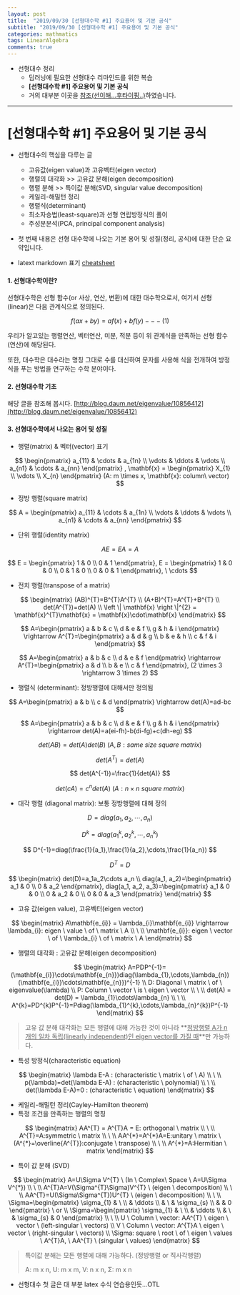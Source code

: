 ```yaml
---
layout: post
title:  "2019/09/30 [선형대수학 #1] 주요용어 및 기본 공식"
subtitle: "2019/09/30 [선형대수학 #1] 주요용어 및 기본 공식"
categories: mathmatics
tags: LinearAlgebra
comments: true
---
```


- 선형대수 정리
	- 딥러닝에 필요한 선형대수 리마인드를 위한 복습
	- **[선형대수학 #1] 주요용어 및 기본 공식**
	- 거의 대부분 이곳을 [참조(선이해...후타이핑..)](https://darkpgmr.tistory.com/103?category=460967)하였습니다.

---

# [선형대수학 #1] 주요용어 및 기본 공식
- 선형대수의 핵심을 다루는 글
  - 고유값(eigen value)과 고유벡터(eigen vector)
  - 행렬의 대각화 >> 고유값 분해(eigen decomposition)
  - 행렬 분해 >> 특이값 분해(SVD, singular value decomposition)
  - 케일리-해밀턴 정리
  - 행렬식(determinant)
  - 최소자승법(least-square)과 선형 연립방정식의 풀이
  - 주성분분석(PCA, principal component analysis)



- 첫 번째 내용은 선형 대수학에 나오는 기본 용어 및 성질(정리, 공식)에 대한 단순 요약입니다.
- latext markdown 표기 [cheatsheet](https://www.codecogs.com/latex/eqneditor.php)



#### 1. 선형대수학이란?

선형대수학은  선형 함수(or 사상, 연산, 변환)에 대한 대수학으로서, 여기서 선형(linear)은 다음 관계식으로 정의된다.


$$
f(ax+by) =af(x)+bf(y) --- (1)
$$


우리가 알고있는 행렬연산, 벡터연산, 미분, 적분 등이 위 관계식을 만족하는 선형 함수(연산)에 해당된다.

또한, 대수학은 대수라는 명칭 그대로 수를 대신하여 문자를 사용해 식을 전개하여 방정식을 푸는 방법을 연구하는 수학 분야이다.



#### 2. 선형대수학 기초

해당 글을 참조해 봅시다. [http://blog.daum.net/eigenvalue/10856412](http://blog.daum.net/eigenvalue/10856412)



#### 3. 선형대수학에서 나오는 용어 및 성질

- 행렬(matrix) & 벡터(vector) 표기

$$
\begin{pmatrix}
 a_{11} & \cdots & a_{1n} \\ 
 \vdots & \ddots & \vdots \\ 
 a_{n1} & \cdots & a_{nn}
\end{pmatrix}
,
\mathbf{x} = \begin{pmatrix}
              X_{1} \\
              \vdots \\
              X_{n}
             \end{pmatrix}
(A: m \times x, \mathbf{x}: column\ vector)
$$

- 정방 행렬(square matrix)

$$
A = \begin{pmatrix}
     a_{11} & \cdots & a_{1n} \\ 
     \vdots & \ddots & \vdots \\ 
     a_{n1} & \cdots & a_{nn}
    \end{pmatrix}
$$



- 단위 행렬(identity matrix)

$$
AE = EA = A
$$

$$
E = \begin{pmatrix}
     1 & 0 \\ 
     0 & 1
    \end{pmatrix},
E = \begin{pmatrix}
     1 & 0 & 0 \\ 
     0 & 1 & 0 \\
     0 & 0 & 1
    \end{pmatrix},
\ \cdots
$$



- 전치 행렬(transpose of a matrix)

$$
\begin{matrix}
(AB)^{T}=B^{T}A^{T} \\
(A+B)^{T}=A^{T}+B^{T} \\
det(A^{T})=det(A) \\
\left \| \mathbf{x} \right \|^{2} = \mathbf{x}^{T}\mathbf{x} = \mathbf{x}\cdot\mathbf{x}
\end{matrix}
$$

$$
A=\begin{pmatrix}
    a & b & c \\
    d & e & f \\
    g & h & i
  \end{pmatrix} \rightarrow 
A^{T}=\begin{pmatrix}
        a & d & g \\
        b & e & h \\
        c & f & i
      \end{pmatrix}
$$

$$
A=\begin{pmatrix}
    a & b & c \\
    d & e & f
  \end{pmatrix}
\rightarrow 
A^{T}=\begin{pmatrix}
        a & d \\
        b & e \\
        c & f
      \end{pmatrix}, (2 \times 3 \rightarrow 3 \times 2)
$$

- 행렬식 (determinant): 정방행렬에 대해서만 정의됨

$$
A=\begin{pmatrix}
	a & b \\
	c & d 
  \end{pmatrix} \rightarrow 
det(A)=ad-bc
$$

$$
A=\begin{pmatrix}
	a & b & c \\
	d & e & f \\ 
	g & h & i
  \end{pmatrix} \rightarrow 
det(A)=a(ei-fh)-b(di-fg)+c(dh-eg)
$$

$$
det(AB)=det(A)det(B) \ (A,B: same \ size \ square \ matrix)
$$

$$
det(A^{T}) = det(A)
$$

$$
det(A^{-1})=\frac{1}{det(A)}
$$

$$
det(cA) = c^{n}det(A) \ (A: n \times n \ square \ matrix)
$$

- 대각 행렬 (diagonal matrix): 보통 정방행렬에 대해 정의

$$
D=diag(a_1,a_2,\cdots,a_n)
$$

$$
D^{k}=diag(a_{1}^{k},a_{2}^{k},\cdots,a_{n}^{k})
$$

$$
D^{-1}=diag(\frac{1}{a_1},\frac{1}{a_2},\cdots,\frac{1}{a_n})
$$

$$
D^{T}=D
$$

$$
\begin{matrix}
det(D)=a_1a_2\cdots a_n \\
diag(a_1, a_2)=\begin{pmatrix}
				 a_1 & 0 \\
				 0 & a_2
			   \end{pmatrix},
diag(a_1, a_2, a_3)=\begin{pmatrix}
                      a_1 & 0 & 0 \\
                      0 & a_2 & 0 \\
                      0 & 0 & a_3
                    \end{pmatrix}
\end{matrix}
$$

- 고유 값(eigen value), 고유벡터(eigen vector)

$$
\begin{matrix}
A\mathbf{e_{i}} = \lambda_{i}\mathbf{e_{i}} \rightarrow \lambda_{i}: eigen \ value \ of \ matrix \ A \\ \ \\
\mathbf{e_{i}}: eigen \ vector \ of \ \lambda_{i} \ of \ matrix \ A
\end{matrix}
$$

- 행렬의 대각화 : 고유값 분해(eigen decomposition)

$$
\begin{matrix}
A=PDP^{-1}=(\mathbf{e_{i}}\cdots\mathbf{e_{n}})diag(\lambda_{1},\cdots,\lambda_{n})(\mathbf{e_{i}}\cdots\mathbf{e_{n}})^{-1} \\
D: Diagonal \ matrix \ of \ eigenvalue(\lambda) \\
P: Column \ vector \ is \ eigen \ vector \\ \ \\
det(A) = det(D) = \lambda_{1}\cdots\lambda_{n} \\ \ \\
A^{k}=PD^{k}P^{-1}=Pdiag(\lambda_{1}^{k},\cdots,\lambda_{n}^{k})P^{-1}
\end{matrix}
$$

> 고유 값 분해 대각화는 모든 행렬에 대해 가능한 것이 아니라 **<u>정방행렬 A가 n개의 일차 독립(linearly independent)인 eigen vector를 가질 때</u>**만 가능하다.

- 특성 방정식(characteristic equation)

$$
\begin{matrix}
\lambda E-A : (characteristic \ matrix \ of \ A) \\ \ \\
p(\lambda)=det(\lambda E-A) :  (characteristic \ polynomial) \\ \ \\
det(\lambda E-A)=0 : (characteristic \ equation)
\end{matrix}
$$



- 케일리-해밀턴 정리(Cayley-Hamilton theorem)
- 특정 조건을 만족하는 행렬의 명칭

$$
\begin{matrix}
AA^{T} = A^{T}A = E: orthogonal \ matrix \\ \ \\
A^{T}=A:symmetric \ matrix \\ \ \\
AA^{*}=A^{*}A=E:unitary \ matrix \ (A^{*}=\overline{A^{T}}:conjugate \ transpose) \\ \ \\
A^{*}=A:Hermitian \ matrix
\end{matrix}
$$



- 특이 값 분해 (SVD)

$$
\begin{matrix}
A=U\Sigma V^{T} \ (In \ Complex\ Space \ A=U\Sigma V^{*}) \\ \ \\
A^{T}A=V(\Sigma^{T}\Sigma)V^{T} \ (eigen \ decomposition) \\ \ \\
AA^{T}=U(\Sigma\Sigma^{T})U^{T} \ (eigen \ decomposition) \\ \ \\
\Sigma=\begin{pmatrix}
		\sigma_{1} & \ \\
		           & \ddots \\
		           & \ & \sigma_{s} \\
		           & & 0
	   \end{pmatrix} \ or \\
\Sigma=\begin{pmatrix}
		\sigma_{1} & \ \\
		           & \ddots \\
		           & \ & \sigma_{s} & 0
	   \end{pmatrix} \\ \ \\
U \ Column \ vector: AA^{T} \ eigen \ vector \ (left-singular \ vectors) \\
V \ Column \ vector: A^{T}A \ eigen \ vector \ (right-singular \ vectors) \\
\Sigma: square \ root \ of \ eigen \ values \ A^{T}A, \ AA^{T} \ (singular \ values)
\end{matrix}
$$

>특이값 분해는 모든 행렬에 대해 가능하다. (정방행렬 or 직사각행렬)
>
>A: m x n, U: m x m, V: n x n, Σ: m x n



- 선형대수 첫 글은 대 부분 latex 수식 연습용인듯...OTL
